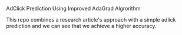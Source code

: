AdClick Prediction Using Improved AdaGrad Algrorithm

This repo combines a research article's approach with a simple adlick prediction and we can see that we achieve a higher accuracy.
